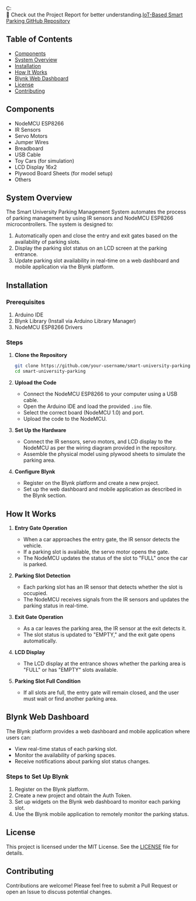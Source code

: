 C:  
🔗 Check out the Project Report for better understanding.[IoT-Based Smart Parking GitHub Repository](https://github.com/whomping-willow/Iot-Based-Smart-Parking/)
## Table of Contents

- [Components](#components)
- [System Overview](#system-overview)
- [Installation](#installation)
- [How It Works](#how-it-works)
- [Blynk Web Dashboard](#blynk-web-dashboard)
- [License](#license)
- [Contributing](#contributing)

## Components

- NodeMCU ESP8266
- IR Sensors
- Servo Motors
- Jumper Wires
- Breadboard
- USB Cable
- Toy Cars (for simulation)
- LCD Display 16x2
- Plywood Board Sheets (for model setup)
- Others

## System Overview

The Smart University Parking Management System automates the process of parking management by using IR sensors and NodeMCU ESP8266 microcontrollers. The system is designed to:
1. Automatically open and close the entry and exit gates based on the availability of parking slots.
2. Display the parking slot status on an LCD screen at the parking entrance.
3. Update parking slot availability in real-time on a web dashboard and mobile application via the Blynk platform.

## Installation

### Prerequisites

1. Arduino IDE
2. Blynk Library (Install via Arduino Library Manager)
3. NodeMCU ESP8266 Drivers

### Steps

1. **Clone the Repository**
   ```bash
   git clone https://github.com/your-username/smart-university-parking.git
   cd smart-university-parking
   ```

2. **Upload the Code**
   - Connect the NodeMCU ESP8266 to your computer using a USB cable.
   - Open the Arduino IDE and load the provided `.ino` file.
   - Select the correct board (NodeMCU 1.0) and port.
   - Upload the code to the NodeMCU.

3. **Set Up the Hardware**
   - Connect the IR sensors, servo motors, and LCD display to the NodeMCU as per the wiring diagram provided in the repository.
   - Assemble the physical model using plywood sheets to simulate the parking area.

4. **Configure Blynk**
   - Register on the Blynk platform and create a new project.
   - Set up the web dashboard and mobile application as described in the Blynk section.

## How It Works

1. **Entry Gate Operation**
   - When a car approaches the entry gate, the IR sensor detects the vehicle.
   - If a parking slot is available, the servo motor opens the gate.
   - The NodeMCU updates the status of the slot to "FULL" once the car is parked.

2. **Parking Slot Detection**
   - Each parking slot has an IR sensor that detects whether the slot is occupied.
   - The NodeMCU receives signals from the IR sensors and updates the parking status in real-time.

3. **Exit Gate Operation**
   - As a car leaves the parking area, the IR sensor at the exit detects it.
   - The slot status is updated to "EMPTY," and the exit gate opens automatically.

4. **LCD Display**
   - The LCD display at the entrance shows whether the parking area is "FULL" or has "EMPTY" slots available.

5. **Parking Slot Full Condition**
   - If all slots are full, the entry gate will remain closed, and the user must wait or find another parking area.

## Blynk Web Dashboard

The Blynk platform provides a web dashboard and mobile application where users can:

- View real-time status of each parking slot.
- Monitor the availability of parking spaces.
- Receive notifications about parking slot status changes.

### Steps to Set Up Blynk

1. Register on the Blynk platform.
2. Create a new project and obtain the Auth Token.
3. Set up widgets on the Blynk web dashboard to monitor each parking slot.
4. Use the Blynk mobile application to remotely monitor the parking status.

## License

This project is licensed under the MIT License. See the [LICENSE](LICENSE) file for details.

## Contributing

Contributions are welcome! Please feel free to submit a Pull Request or open an Issue to discuss potential changes.
